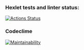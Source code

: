 ### Hexlet tests and linter status:

[![Actions Status](https://github.com/mustbefail/frontend-project-lvl1/workflows/hexlet-check/badge.svg)](https://github.com/mustbefail/frontend-project-lvl1/actions)

### Codeclime

[![Maintainability](https://api.codeclimate.com/v1/badges/a99a88d28ad37a79dbf6/maintainability)](https://codeclimate.com/github/codeclimate/codeclimate/maintainability)
